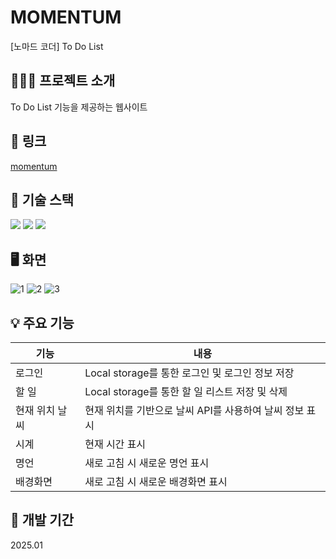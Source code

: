 # MOMENTUM

[노마드 코더] To Do List

## 👩🏻‍💻 프로젝트 소개

To Do List 기능을 제공하는 웹사이트

## 🔗 링크

[momentum](https://iinnaa99.github.io/momentum/)

## 📌 기술 스택

<img src="https://img.shields.io/badge/html5-E34F26?style=for-the-badge&logo=html5&logoColor=white"> <img src="https://img.shields.io/badge/css-1572B6?style=for-the-badge&logo=css3&logoColor=white"> <img src="https://img.shields.io/badge/javascript-F7DF1E?style=for-the-badge&logo=javascript&logoColor=black">

## 🖥️ 화면
![1](https://github.com/user-attachments/assets/25fe7d8b-74c3-45f7-a197-003286d0ef7d)
![2](https://github.com/user-attachments/assets/9c2de8ba-bb79-4c72-bd77-1587deb486da)
![3](https://github.com/user-attachments/assets/4ecd66fd-c5b0-4fd9-8a0a-847cd670feca)

## 💡 주요 기능

| 기능           | 내용                                                    |
| -------------- | ------------------------------------------------------- |
| 로그인         | Local storage를 통한 로그인 및 로그인 정보 저장         |
| 할 일          | Local storage를 통한 할 일 리스트 저장 및 삭제          |
| 현재 위치 날씨 | 현재 위치를 기반으로 날씨 API를 사용하여 날씨 정보 표시 |
| 시계           | 현재 시간 표시                                          |
| 명언           | 새로 고침 시 새로운 명언 표시                           |
| 배경화면       | 새로 고침 시 새로운 배경화면 표시                       |

## 📅 개발 기간

2025.01
